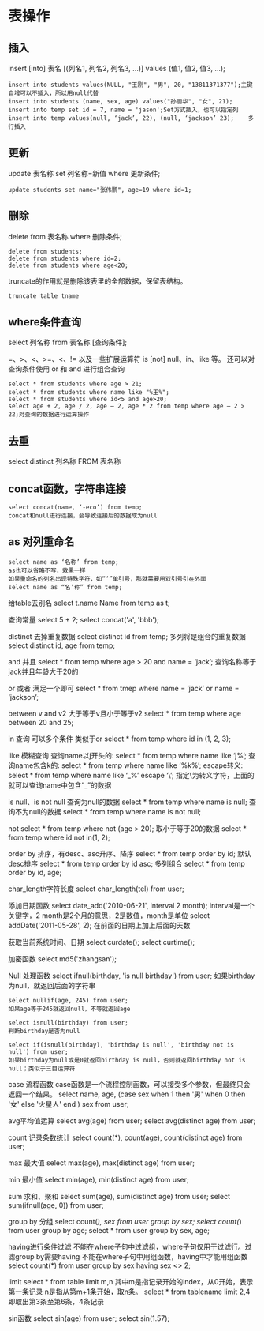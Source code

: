 
# 表操作

## 插入

insert [into] 表名 [(列名1, 列名2, 列名3, ...)] values (值1, 值2, 值3, ...);

    insert into students values(NULL, "王刚", "男", 20, "13811371377");主键自增可以不插入，所以用null代替
    insert into students (name, sex, age) values("孙丽华", "女", 21);
    insert into temp set id = 7, name = 'jason';Set方式插入，也可以指定列
    insert into temp values(null, ‘jack’, 22), (null, ‘jackson’ 23);    多行插入


## 更新
update 表名称 set 列名称=新值 where 更新条件;

    update students set name="张伟鹏", age=19 where id=1;

## 删除
delete from 表名称 where 删除条件;

    delete from students;
    delete from students where id=2;
    delete from students where age<20;

truncate的作用就是删除该表里的全部数据，保留表结构。

    truncate table tname

## where条件查询
select 列名称 from 表名称 [查询条件];

=、>、<、>=、<、!= 以及一些扩展运算符 is [not] null、in、like 等。 还可以对查询条件使用 or 和 and 进行组合查询

    select * from students where age > 21;
    select * from students where name like "%王%";
    select * from students where id<5 and age>20;
    select age + 2, age / 2, age – 2, age * 2 from temp where age – 2 > 22;对查询的数据进行运算操作

## 去重
select distinct 列名称 FROM 表名称

## concat函数，字符串连接

    select concat(name, ‘-eco’) from temp;
    concat和null进行连接，会导致连接后的数据成为null

## as 对列重命名
    select name as ‘名称’ from temp;
    as也可以省略不写，效果一样
    如果重命名的列名出现特殊字符，如“‘”单引号，那就需要用双引号引在外面
    select name as “名’称” from temp;

给table去别名
select t.name Name from temp as t;

查询常量
    select 5 + 2;
    select concat('a', 'bbb');

distinct 去掉重复数据
    select distinct id from temp;
    多列将是组合的重复数据
    select distinct id, age from temp;

and 并且
    select * from temp where age > 20 and name = ‘jack’;
    查询名称等于jack并且年龄大于20的

or 或者
    满足一个即可
    select * from tmep where name = ‘jack’ or name = ‘jackson’;

between v and v2
    大于等于v且小于等于v2
    select * from temp where age between 20 and 25; 

in 查询
    可以多个条件 类似于or
    select * from temp where id in (1, 2, 3);

like 模糊查询
    查询name以j开头的:
        select * from temp where name like ‘j%’;
    查询name包含k的:
        select * from temp where name like ‘%k%’;
    escape转义:
        select * from temp where name like ‘\_%’ escape ‘\’;
        指定\为转义字符，上面的就可以查询name中包含“_”的数据

is null、is not null
    查询为null的数据
    select * from temp where name is null;
    查询不为null的数据
    select * from temp where name is not null;

not
    select * from temp where not (age > 20);
    取小于等于20的数据
    select * from temp where id not in(1, 2);

order by
    排序，有desc、asc升序、降序
    select * from temp order by id;
    默认desc排序
    select * from temp order by id asc;
    多列组合
    select * from temp order by id, age;

char_length字符长度
    select char_length(tel) from user;

添加日期函数
    select date_add('2010-06-21', interval 2 month);
    interval是一个关键字，2 month是2个月的意思，2是数值，month是单位
    select addDate('2011-05-28', 2);
    在前面的日期上加上后面的天数

获取当前系统时间、日期
    select curdate();
    select curtime();

加密函数
    select md5('zhangsan');

Null 处理函数
    select ifnull(birthday, 'is null birthday') from user;
    如果birthday为null，就返回后面的字符串
    
    select nullif(age, 245) from user;
    如果age等于245就返回null，不等就返回age
    
    select isnull(birthday) from user;
    判断birthday是否为null
    
    select if(isnull(birthday), 'birthday is null', 'birthday not is null') from user;
    如果birthday为null或是0就返回birthday is null，否则就返回birthday not is null；类似于三目运算符


case 流程函数
    case函数是一个流程控制函数，可以接受多个参数，但最终只会返回一个结果。
    select name, 
    age, 
    (case sex
        when 1 then '男'
        when 0 then '女'
        else '火星人'
        end
    ) sex
    from user;

avg平均值运算
    select avg(age) from user;
    select avg(distinct age) from user;

count 记录条数统计
    select count(*), count(age), count(distinct age) from user;

max 最大值
    select max(age), max(distinct age) from user;

min 最小值
    select min(age), min(distinct age) from user;

sum 求和、聚和
    select sum(age), sum(distinct age) from user;
    select sum(ifnull(age, 0)) from user;

group by 分组
    select count(*), sex from user group by sex;
    select count(*) from user group by age;
    select * from user group by sex, age;

having进行条件过滤
    不能在where子句中过滤组，where子句仅用于过滤行。过滤group by需要having
    不能在where子句中用组函数，having中才能用组函数
    select count(*) from user group by sex having sex <> 2;

limit
    select * from table limit m,n
    其中m是指记录开始的index，从0开始，表示第一条记录
    n是指从第m+1条开始，取n条。
    select * from tablename limit 2,4
    即取出第3条至第6条，4条记录









sin函数
    select sin(age) from user;
    select sin(1.57);





















